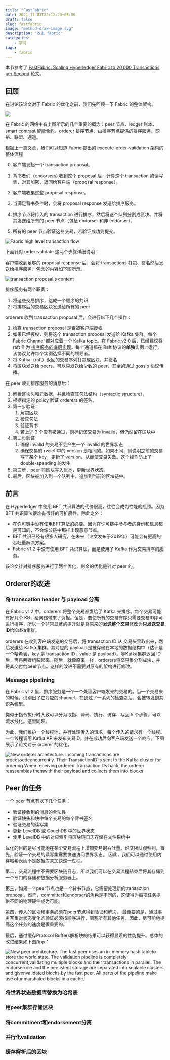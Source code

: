 ```yaml
---
title: "FastFabric"
date: 2021-11-01T22:12:29+08:00
draft: false
slug: fastfabric
image: "method-draw-image.svg"
description: "改进 fabric"
categories:
    - 学习
tags: 
    - fabric
---
```


本节参考了 [FastFabric: Scaling Hyperledger Fabric to 20,000 Transactions per Second](https://arxiv.org/abs/1901.00910) 论文。

## 回顾

在讨论该论文对于 Fabric 的优化之前，我们先回顾一下 Fabric 的整体架构。

![](elements.png)

在 Fabric 的网络中有上图所示的几个重要的概念：peer 节点、ledger 账本、smart contrast 智能合约、orderer 排序节点、由排序节点提供的排序服务、网络、联盟、通道。

根据上一篇文章，我们可以知道 Fabric  提出的 execute-order-validation 架构的整体流程

0. 客户端发起一个 transaction proposal。

1. 背书者们（endorsers) 收到这个 proposal 后，计算这个 transaction 的读写集，对其加密，返回给客户端（proposal response）。
2. 客户端收集这些 proposal response。
3. 当满足背书条件时，会将 proposal response 发送给排序服务。
4. 排序节点将传入的 transaction 进行排序，然后将这个队列分割成区块。并将其发送给所有的 peer 节点（包括 endorser 和非 endorser）。
5. 所有的 peer 节点验证这些交易，若验证成功则提交。

![Fabric high level transaction flow](fig1.png)

下面针对 order-validate 这两个步骤详细说明：

客户端收到足够的 proposal response 后，会将 transactions 打包、签名然后发送给排序服务，包含的内容如下图所示。

![transaction proposal's content](pic3.png)

排序服务有两个职责：

1. 将这些交易排序，达成一个顺序的共识
2. 将排序后的交易区块发送给所有的 peer

orderers 收到 transaction proposal 后，会进行以下几个操作：

1. 检查 transaction proposal 是否被客户端授权
2. 如果已经授权，则将这个 transaction proposal 发送给 Kafka 集群。每个 Fabric Channel 都对应着一个 Kafka topic。在 Fabric v2.0 后，已经建议将 raft 作为 [排序服务的底层实现](https://hyperledger-fabric.readthedocs.io/zh_CN/latest/orderer/ordering_service.html)。每个通道都在 Raft 协议的**单独**实例上运行，该协议允许每个实例选择不同的领导者。
3. 将 Kafka（raft）返回的交易序列打包成区块，并签名
4. 将区块发送给 peers。可以只发送给少数的 peer，其余的通过 gossip 协议传播。

在 peer 收到排序服务的消息后：

1. 解析区块头和元数据，并且检查其句法结构（syntactic  structure）。
2. 根据指定的 policy 验证 orderers 的签名。
3. 第一步验证：
   1. 解包区块
   2. 检查句法
   3. 验证背书
   4. 若上述 3 个没有被通过，则标记该交易为 invalid，但仍然留在区块中
4. 第二步验证
   1. 确保 invalid 的交易不会产生一个 invalid 的世界状态
   2. 确保交易的 rwset 中的 version 是相同的。如果不同，则说明之前的交易写了某个 key，更新了 version，从而使交易失效。这个操作防止了 double-spending 的发生
5. 第三步，peer 将区块写入账本，更新世界状态。
6. 最后，区块被加入到一个队列中，追加到当前的区块链中。



## 前言

在 Hyperledger 中使用 BFT 共识算法的代价很高，往往会成为性能的瓶颈。因为 BFT 共识算法很难有很好的可扩展性。除此之外：

- 在许可链中没有使用BFT算法的必要。因为在许可链中参与者的身份和信息都是可知的，不会像公链中那样出现恶意节点。
- BFT 共识已经有很多人研究，在未来（论文发布于2019年）可能会有更高的吞吐量解决方案。
- Fabric v1.2 中没有使用 BFT 共识算法，而是使用了 Kafka 作为交易排序的服务。

该论文针对排序服务进行了两个优化，剩余的优化是针对 peer 的。

## Orderer的改进

### 将 transcation header 与 payload 分离

在 Fabric v1.2 中，orderers 将整个交易都发给了 Kafka 来排序。每个交易可能有好几个 KB，给网络带来了负担。但是，要使所有的交易有序只需要交易ID即可进行排序，所以一个非常显著的提升就是将原来的**发送整个交易**修改为**只发送交易ID**给Kafka集群。

orderers 在收到客户端发送的交易后，将 transaction ID 从 交易头里取出来，然后发送给 Kafka 集群。其对应的 payload 是被存储在本地的数据结构中（估计是一个哈希表，key 是 transaction ID，value 是 payload）。等Kafka集群返回 ID 后，再将两者组装起来。随后，就像原来一样，orderers将交易集分割成块，并将其交付给peer节点。这样的改进不需要对原有的架构进行修改。



### Message pipelining

在 Fabric v1.2 里，排序服务是一个一个处理客户端发来的交易的。当一个交易来的时候，识别出了它对应的channel，在通过了一系列的检查之后，会被转发到共识系统里。

类似于指令执行时大致可以分为取指、译码、执行、访存、写回 5 个步骤，可以流水线化。这里同理。

为此，我们维护一个线程池，并行处理传入的请求，每个传入的请求有一个线程。一个线程调用 Kafka API来发布交易ID，并在成功后向客户端发送一个响应。下图展示了论文对于 orderer 的优化。

![New   orderer   architecture.   Incoming   transactions   are   processedconcurrently.  Their  TransactionID  is  sent  to  the  Kafka  cluster  for  ordering.When  receiving  ordered  TransactionIDs  back,  the  orderer  reassembles  themwith their payload and collects them into blocks](fig4.png)



## Peer 的任务

一个 peer 节点有以下几个任务：

- 验证接收到的消息的合法性
- 验证块头和块中每个交易的每个背书签名
- 验证交易的读写集
- 更新 LevelDB 或 CouchDB 中的世界状态
- 使用 LevelDB 中的对应索引将区块链日志存储在文件系统中

优化的目的是尽可能地在某个交易流程上增加交易的吞吐量。论文团队观察到，首先，验证一个交易的读写集需要快速访问世界状态。 因此，我们可以通过使用内存哈希表而不是数据库来加快这一过程。

第二，交易流程中不需要区块链日志，所以我们可以在交易流程结束后将其存储到一个专门的存储和数据分析服务器上。

第三，如果一个peer节点也是一个背书节点，它需要处理新的transaction proposal。然而，committer和endorser的角色是不同的，这使得为每项任务提供不同的物理硬件成为可能。 

第四，传入的区块和事务必须在peer节点得到验证和解决。 最重要的是，通过事务写集对状态变化的验证必须按顺序进行，阻塞所有其他任务。因此，尽可能地提高这个任务的速度是很重要的。

最后，通过缓存Protocol Buffers解析块的结果可以获得显着的性能提升。总体的改进结果如下图所示：

![New  peer  architecture.  The  fast  peer  uses  an  in-memory  hash  tableto  store  the  world  state.  The  validation  pipeline  is  completely  concurrent,validating  multiple  blocks  and  their  transactions  in  parallel.  The  endorserrole and the persistent storage are separated into scalable clusters and givenvalidated  blocks  by  the  fast  peer.  All  parts  of  the  pipeline  make  use  ofunmarshaled blocks in a cache.](fig5.png)

### 将世界状态数据库替换为哈希表



### 用peer集群存储区块



### 将commitment和endorsement分离



### 并行化validation



### 缓存解析后的区块

